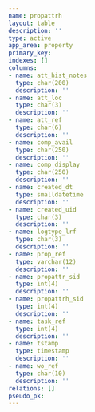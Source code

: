 ```yaml
---
name: propattrh
layout: table
description: ''
type: active
app_area: property
primary_key: 
indexes: []
columns:
- name: att_hist_notes
  type: char(200)
  description: ''
- name: att_loc
  type: char(3)
  description: ''
- name: att_ref
  type: char(6)
  description: ''
- name: comp_avail
  type: char(250)
  description: ''
- name: comp_display
  type: char(250)
  description: ''
- name: created_dt
  type: smalldatetime
  description: ''
- name: created_uid
  type: char(3)
  description: ''
- name: logtype_lrf
  type: char(3)
  description: ''
- name: prop_ref
  type: varchar(12)
  description: ''
- name: propattr_sid
  type: int(4)
  description: ''
- name: propattrh_sid
  type: int(4)
  description: ''
- name: task_ref
  type: int(4)
  description: ''
- name: tstamp
  type: timestamp
  description: ''
- name: wo_ref
  type: char(10)
  description: ''
relations: []
pseudo_pk: 
---
```


